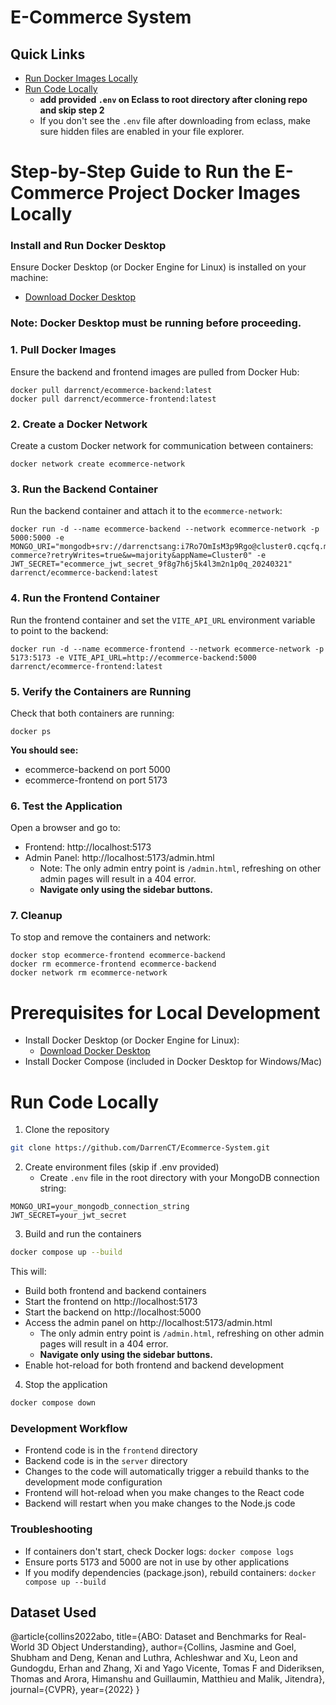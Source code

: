 # E-Commerce System

## Quick Links
- [Run Docker Images Locally](#step-by-step-guide-to-run-the-e-commerce-project-docker-images-locally)
- [Run Code Locally](#run-code-locally)
    - **add provided `.env` on Eclass to root directory after cloning repo and skip step 2**
    - If you don't see the `.env` file after downloading from eclass, make sure hidden files are enabled in your file explorer.

# Step-by-Step Guide to Run the E-Commerce Project Docker Images Locally
### **Install and Run Docker Desktop**  
   Ensure Docker Desktop (or Docker Engine for Linux) is installed on your machine:
   - [Download Docker Desktop](https://www.docker.com/products/docker-desktop/)
### **Note**: Docker Desktop must be running before proceeding.
### 1. Pull Docker Images
Ensure the backend and frontend images are pulled from Docker Hub:
```
docker pull darrenct/ecommerce-backend:latest
docker pull darrenct/ecommerce-frontend:latest
```
### 2. Create a Docker Network
Create a custom Docker network for communication between containers:

```
docker network create ecommerce-network
```

### 3. Run the Backend Container
Run the backend container and attach it to the `ecommerce-network`:

```
docker run -d --name ecommerce-backend --network ecommerce-network -p 5000:5000 -e MONGO_URI="mongodb+srv://darrenctsang:i7Ro7OmIsM3p9Rgo@cluster0.cqcfq.mongodb.net/e-commerce?retryWrites=true&w=majority&appName=Cluster0" -e JWT_SECRET="ecommerce_jwt_secret_9f8g7h6j5k4l3m2n1p0q_20240321" darrenct/ecommerce-backend:latest
```

### 4. Run the Frontend Container
Run the frontend container and set the `VITE_API_URL` environment variable to point to the backend:
```
docker run -d --name ecommerce-frontend --network ecommerce-network -p 5173:5173 -e VITE_API_URL=http://ecommerce-backend:5000 darrenct/ecommerce-frontend:latest
```
### 5. Verify the Containers are Running
Check that both containers are running:

```
docker ps
```

 **You should see:**
- ecommerce-backend on port 5000
- ecommerce-frontend on port 5173

### 6. Test the Application
Open a browser and go to:
   - Frontend: http://localhost:5173
   - Admin Panel: http://localhost:5173/admin.html
        - Note: The only admin entry point is `/admin.html`, refreshing on other admin pages will result in a 404 error. 
        - **Navigate only using the sidebar buttons.**   


### 7. Cleanup 
To stop and remove the containers and network:
```
docker stop ecommerce-frontend ecommerce-backend
docker rm ecommerce-frontend ecommerce-backend
docker network rm ecommerce-network
```


# Prerequisites for Local Development
- Install Docker Desktop (or Docker Engine for Linux):
  - [Download Docker Desktop](https://www.docker.com/products/docker-desktop/)
- Install Docker Compose (included in Docker Desktop for Windows/Mac)

# Run Code Locally

1. Clone the repository
```bash
git clone https://github.com/DarrenCT/Ecommerce-System.git
```

2. Create environment files (skip if .env provided)
   - Create `.env` file in the root directory with your MongoDB connection string:
```
MONGO_URI=your_mongodb_connection_string
JWT_SECRET=your_jwt_secret
```

3. Build and run the containers
```bash
docker compose up --build
```

This will:
- Build both frontend and backend containers
- Start the frontend on http://localhost:5173
- Start the backend on http://localhost:5000
- Access the admin panel on http://localhost:5173/admin.html
    - The only admin entry point is `/admin.html`, refreshing on other admin pages will result in a 404 error. 
    - **Navigate only using the sidebar buttons.**
- Enable hot-reload for both frontend and backend development

4. Stop the application
```bash
docker compose down
```

### Development Workflow
- Frontend code is in the `frontend` directory
- Backend code is in the `server` directory
- Changes to the code will automatically trigger a rebuild thanks to the development mode configuration
- Frontend will hot-reload when you make changes to the React code
- Backend will restart when you make changes to the Node.js code

### Troubleshooting
- If containers don't start, check Docker logs: `docker compose logs`
- Ensure ports 5173 and 5000 are not in use by other applications
- If you modify dependencies (package.json), rebuild containers: `docker compose up --build`

## Dataset Used
@article{collins2022abo,
  title={ABO: Dataset and Benchmarks for Real-World 3D Object Understanding},
  author={Collins, Jasmine and Goel, Shubham and Deng, Kenan and Luthra, Achleshwar and
          Xu, Leon and Gundogdu, Erhan and Zhang, Xi and Yago Vicente, Tomas F and
          Dideriksen, Thomas and Arora, Himanshu and Guillaumin, Matthieu and
          Malik, Jitendra},
  journal={CVPR},
  year={2022}
}